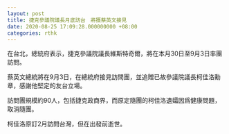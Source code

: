 ```yaml
---
layout: post
title: 捷克參議院議長月底訪台　將獲蔡英文接見
date: 2020-08-25 17:09:28.000000000 +08:00
categories: rthk
---
```


在台北，總統府表示，捷克參議院議長維斯特奇爾，將在本月30日至9月3日率團訪問。

蔡英文總統將在9月3日，在總統府接見訪問團，並追贈已故參議院議長柯佳洛勳章，感謝他堅定的友台立場。

訪問團規模約90人，包括捷克政商界，而原定隨團的柯佳洛遺孀因爲健康問題，取消隨團。

柯佳洛原訂2月訪問台灣，但在出發前逝世。
